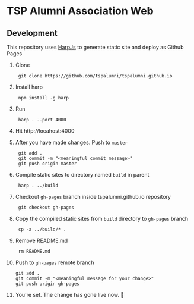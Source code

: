 # TSP Alumni Association Web


## Development

This repository uses [HarpJs](http://harpjs.com/) to generate static site and deploy as Github Pages


1. Clone 
 
        git clone https://github.com/tspalumni/tspalumni.github.io

2. Install harp

        npm install -g harp 
        
3. Run

        harp . --port 4000
        
4. Hit http://locahost:4000


5. After you have made changes. Push to `master`

        git add .
        git commit -m "<meaningful commit message>"
        git push origin master


6. Compile static sites to directory named `build` in parent 

        harp . ../build

7. Checkout `gh-pages` branch inside tspalumni.github.io repository

        git checkout gh-pages

8. Copy the compiled static sites from `build` directory to `gh-pages` branch

        cp -a ../build/* .
        
9. Remove README.md
        
        rm README.md

10. Push to `gh-pages` remote branch

        git add .
        git commit -m "<meaningful message for your change>"
        git push origin gh-pages

11. You're set. The change has gone live now. 🚀
      

